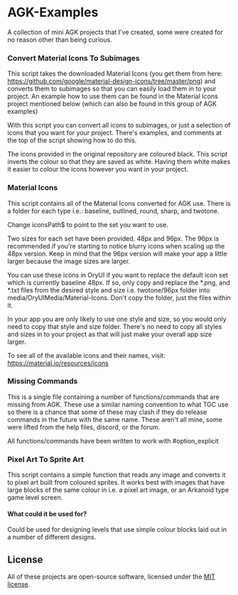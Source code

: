 # AGK-Examples
A collection of mini AGK projects that I've created, some were created for no reason other than being curious.

### Convert Material Icons To Subimages
This script takes the downloaded Material Icons (you get them from here: https://github.com/google/material-design-icons/tree/master/png) and converts them to subimages so that you can easily load them in to your project. An example how to use them can be found in the Material Icons project mentioned below (which can also be found in this group of AGK examples)

With this script you can convert all icons to subimages, or just a selection of icons that you want for your project. There's examples, and comments at the top of the script showing how to do this.

The icons provided in the original repository are coloured black. This script inverts the colour so that they are saved as white. Having them white makes it easier to colour the icons however you want in your project.

### Material Icons
This script contains all of the Material Icons converted for AGK use. There is a folder for each type i.e.: baseline, outlined, round, sharp, and twotone.

Change iconsPath$ to point to the set you want to use.

Two sizes for each set have been provided. 48px and 96px. The 96px is recommended if you're starting to notice blurry icons when scaling up the 48px version. Keep in mind that the 96px version will make your app a little larger because the image sizes are larger.

You can use these icons in OryUI if you want to replace the default icon set which is currently baseline 48px. If so, only copy and replace the *.png, and *.txt files from the desired style and size i.e. twotone/96px folder into media/OryUIMedia/Material-Icons. Don't copy the folder, just the files within it.

In your app you are only likely to use one style and size, so you would only need to copy that style and size folder. There's no need to copy all styles and sizes in to your project as that will just make your overall app size larger.

To see all of the available icons and their names, visit: https://material.io/resources/icons

### Missing Commands
This is a single file containing a number of functions/commands that are missing from AGK. These use a similar naming convention to what TGC use so there is a chance that some of these may clash if they do release commands in the future with the same name. These aren't all mine, some were lifted from the help files, discord, or the forum.

All functions/commands have been written to work with #option_explicit

### Pixel Art To Sprite Art
This script contains a simple function that reads any image and converts it to pixel art built from coloured sprites. It works best with images that have large blocks of the same colour in i.e. a pixel art image, or an Arkanoid type game level screen.

#### What could it be used for?
Could be used for designing levels that use simple colour blocks laid out in a number of different designs.

## License
All of these projects are open-source software, licensed under the [MIT license](https://opensource.org/licenses/MIT).